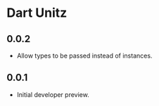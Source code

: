 # Dart Unitz

## 0.0.2

- Allow types to be passed instead of instances.

## 0.0.1

- Initial developer preview.
